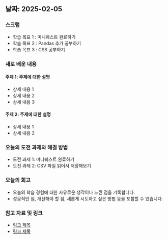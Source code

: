 ## 날짜: 2025-02-05

### 스크럼
- 학습 목표 1 : 미니퀘스트 완료하기
- 학습 목표 2 : Pandas 추가 공부하기
- 학습 목표 3 : CSS 공부하기

### 새로 배운 내용
#### 주제 1: 주제에 대한 설명
- 상세 내용 1
- 상세 내용 2
- 상세 내용 3

#### 주제 2: 주제에 대한 설명
- 상세 내용 1
- 상세 내용 2

### 오늘의 도전 과제와 해결 방법
- 도전 과제 1: 미니퀘스트 완료하기
- 도전 과제 2: CSV 파일 읽어서 저장해보기

### 오늘의 회고
- 오늘의 학습 경험에 대한 자유로운 생각이나 느낀 점을 기록합니다.
- 성공적인 점, 개선해야 할 점, 새롭게 시도하고 싶은 방법 등을 포함할 수 있습니다.

### 참고 자료 및 링크
- [링크 제목](URL)
- [링크 제목](URL)

